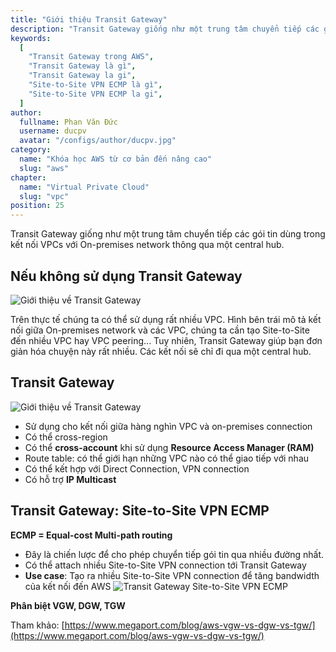 ```yaml
---
title: "Giới thiệu Transit Gateway"
description: "Transit Gateway giống như một trung tâm chuyển tiếp các gói tin dùng trong kết nối VPCs với On-premises network thông qua một central hub."
keywords:
  [
    "Transit Gateway trong AWS",
    "Transit Gateway là gì",
    "Transit Gateway la gi",
    "Site-to-Site VPN ECMP là gì",
    "Site-to-Site VPN ECMP la gi",
  ]
author:
  fullname: Phan Văn Đức
  username: ducpv
  avatar: "/configs/author/ducpv.jpg"
category:
  name: "Khóa học AWS từ cơ bản đến nâng cao"
  slug: "aws"
chapter:
  name: "Virtual Private Cloud"
  slug: "vpc"
position: 25
---
```


Transit Gateway giống như một trung tâm chuyển tiếp các gói tin dùng trong kết nối VPCs với On-premises network thông qua một central hub.

## Nếu không sử dụng Transit Gateway

![Giới thiệu về Transit Gateway](https://user-images.githubusercontent.com/29729545/147404623-e06ade34-5425-4562-aece-83f160a7dce0.png)

Trên thực tế chúng ta có thể sử dụng rất nhiều VPC. Hình bên trái mô tả kết nối giữa On-premises network và các VPC, chúng ta cần tạo Site-to-Site đến nhiều VPC hay VPC peering... Tuy nhiên, Transit Gateway giúp bạn đơn giản hóa chuyện này rất nhiều. Các kết nối sẽ chỉ đi qua một central hub.

## Transit Gateway

![Giới thiệu về Transit Gateway](https://user-images.githubusercontent.com/29729545/147404793-f4f042f7-8e2d-4fdb-96ce-3c3685ee8ea9.png)

- Sử dụng cho kết nối giữa hàng nghìn VPC và on-premises connection
- Có thể cross-region
- Có thể **cross-account** khi sử dụng **Resource Access Manager (RAM)**
- Route table: có thể giới hạn những VPC nào có thể giao tiếp với nhau
- Có thể kết hợp với Direct Connection, VPN connection
- Có hỗ trợ **IP Multicast**

## Transit Gateway: Site-to-Site VPN ECMP

**ECMP = Equal-cost Multi-path routing**

- Đây là chiến lược để cho phép chuyển tiếp gói tin qua nhiều đường nhất.
- Có thể attach nhiều Site-to-Site VPN connection tới Transit Gateway
- **Use case**: Tạo ra nhiều Site-to-Site VPN connection để tăng bandwidth của kết nối đến AWS ![Transit Gateway Site-to-Site VPN ECMP](https://user-images.githubusercontent.com/29729545/147412624-2a353580-1ce6-4023-8a1a-27e7c5986092.png)

**Phân biệt VGW, DGW, TGW**

Tham khảo: [https://www.megaport.com/blog/aws-vgw-vs-dgw-vs-tgw/](https://www.megaport.com/blog/aws-vgw-vs-dgw-vs-tgw/)
